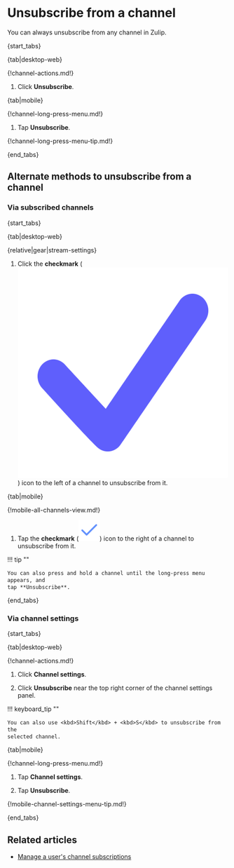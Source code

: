 # Unsubscribe from a channel

You can always unsubscribe from any channel in Zulip.

{start_tabs}

{tab|desktop-web}

{!channel-actions.md!}

1. Click **Unsubscribe**.

{tab|mobile}

{!channel-long-press-menu.md!}

1. Tap **Unsubscribe**.

{!channel-long-press-menu-tip.md!}

{end_tabs}

## Alternate methods to unsubscribe from a channel

### Via subscribed channels

{start_tabs}

{tab|desktop-web}

{relative|gear|stream-settings}

1. Click the **checkmark**
   (<img src="/static/images/help/desktop-web-check-icon.svg" alt="checkmark" class="help-center-icon"/>)
   icon to the left of a channel to unsubscribe from it.

{tab|mobile}

{!mobile-all-channels-view.md!}

1. Tap the **checkmark**
   (<img src="/static/images/help/mobile-check-icon.svg" alt="checkmark" class="help-center-icon"/>)
   icon to the right of a channel to unsubscribe from it.

!!! tip ""

    You can also press and hold a channel until the long-press menu appears, and
    tap **Unsubscribe**.

{end_tabs}

### Via channel settings

{start_tabs}

{tab|desktop-web}

{!channel-actions.md!}

1. Click **Channel settings**.

1. Click **Unsubscribe** near the top right corner of the channel settings panel.

!!! keyboard_tip ""

    You can also use <kbd>Shift</kbd> + <kbd>S</kbd> to unsubscribe from the
    selected channel.

{tab|mobile}

{!channel-long-press-menu.md!}

1. Tap **Channel settings**.

1. Tap **Unsubscribe**.

{!mobile-channel-settings-menu-tip.md!}

{end_tabs}

## Related articles

* [Manage a user's channel subscriptions](/help/manage-user-channel-subscriptions)
